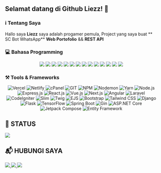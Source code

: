 ## Selamat datang di Github Liezz! 🚀

### ℹ️ Tentang Saya

Hallo saya **Liezz** saya adalah progamer pemula, Project yang saya buat ** SC Bot WhatsApp** **Web Portofolio** && **REST API**


### 💻 Bahasa Programming 
<div align="center">
  <img src="https://img.shields.io/badge/JavaScript-F7DF1E?style=for-the-badge&logo=javascript&logoColor=black&borderRadius=10" />
  <img src="https://img.shields.io/badge/TypeScript-3178C6?style=for-the-badge&logo=typescript&logoColor=white&borderRadius=10" />
  <img src="https://img.shields.io/badge/PHP-777BB4?style=for-the-badge&logo=php&logoColor=white&borderRadius=10" />
  <img src="https://img.shields.io/badge/Python-3776AB?style=for-the-badge&logo=python&logoColor=white&borderRadius=10" />
  <img src="https://img.shields.io/badge/HTML-E34F26?style=for-the-badge&logo=html5&logoColor=white&borderRadius=10" />
  <img src="https://img.shields.io/badge/CSS-1572B6?style=for-the-badge&logo=css3&logoColor=white&borderRadius=10" />
  <img src="https://img.shields.io/badge/Go-00ADD8?style=for-the-badge&logo=go&logoColor=white&borderRadius=10" />
  <img src="https://img.shields.io/badge/C-A8B9CC?style=for-the-badge&logo=c&logoColor=white&borderRadius=10" />
  <img src="https://img.shields.io/badge/C++-00599C?style=for-the-badge&logo=c%2B%2B&logoColor=white&borderRadius=10" />
  <img src="https://img.shields.io/badge/C%23-239120?style=for-the-badge&logo=c-sharp&logoColor=white&borderRadius=10" />
  <img src="https://img.shields.io/badge/Rust-000000?style=for-the-badge&logo=rust&logoColor=white&borderRadius=10" />
  <img src="https://img.shields.io/badge/Ruby-CC342D?style=for-the-badge&logo=ruby&logoColor=white&borderRadius=10" />
  <img src="https://img.shields.io/badge/Kotlin-0095D5?style=for-the-badge&logo=kotlin&logoColor=white&borderRadius=10" />
  <img src="https://img.shields.io/badge/Java-007396?style=for-the-badge&logo=java&logoColor=white&borderRadius=10" />
</div>

### ⚒️ Tools & Frameworks
<div align="center">
  <img src="https://img.shields.io/badge/Vercel-000000?style=for-the-badge&logo=vercel&logoColor=white" alt="Vercel">
  <img src="https://img.shields.io/badge/Netlify-00C7B7?style=for-the-badge&logo=netlify&logoColor=white" alt="Netlify">
  <img src="https://img.shields.io/badge/cPanel-FF6C2C?style=for-the-badge&logo=cpanel&logoColor=white" alt="cPanel">
  <img src="https://img.shields.io/badge/GIT-F05032?style=for-the-badge&logo=git&logoColor=white" alt="GIT">
  <img src="https://img.shields.io/badge/NPM-CB3837?style=for-the-badge&logo=npm&logoColor=white" alt="NPM">
  <img src="https://img.shields.io/badge/nodemon-239120?style=for-the-badge&logo=nodemon&logoColor=white" alt="Nodemon">
  <img src="https://img.shields.io/badge/yarn-000000?style=for-the-badge&logo=yarn&logoColor=white" alt="Yarn">
  <img src="https://img.shields.io/badge/Node.js-43853D?style=for-the-badge&logo=node.js&logoColor=white" alt="Node.js">
  <img src="https://img.shields.io/badge/Express.js-000000?style=for-the-badge&logo=express&logoColor=white" alt="Express.js">
  <img src="https://img.shields.io/badge/React.js-61DAFB?style=for-the-badge&logo=react&logoColor=black" alt="React.js">
  <img src="https://img.shields.io/badge/Vue.js-4FC08D?style=for-the-badge&logo=vue.js&logoColor=white" alt="Vue.js">
  <img src="https://img.shields.io/badge/Next.js-000000?style=for-the-badge&logo=next.js&logoColor=white" alt="Next.js">
  <img src="https://img.shields.io/badge/Angular-CB3837?style=for-the-badge&logo=angular&logoColor=white" alt="Angular">
  <img src="https://img.shields.io/badge/Laravel-FF2D20?style=for-the-badge&logo=laravel&logoColor=white" alt="Laravel">
  <img src="https://img.shields.io/badge/CodeIgniter-EE4323?style=for-the-badge&logo=codeigniter&logoColor=white" alt="CodeIgniter">
  <img src="https://img.shields.io/badge/Slim-74C365?style=for-the-badge&logo=php&logoColor=white" alt="Slim">
  <img src="https://img.shields.io/badge/Twig-68A832?style=for-the-badge&logo=php&logoColor=white" alt="Twig">
  <img src="https://img.shields.io/badge/EJS-8A2BE2?style=for-the-badge&logo=ejs&logoColor=white" alt="EJS">
  <img src="https://img.shields.io/badge/Bootstrap-563D7C?style=for-the-badge&logo=bootstrap&logoColor=white" alt="Bootstrap">
  <img src="https://img.shields.io/badge/Tailwind_CSS-38B2AC?style=for-the-badge&logo=tailwind-css&logoColor=white" alt="Tailwind CSS">
  <img src="https://img.shields.io/badge/Django-092E20?style=for-the-badge&logo=django&logoColor=white" alt="Django">
  <img src="https://img.shields.io/badge/Flask-000000?style=for-the-badge&logo=flask&logoColor=white" alt="Flask">
  <img src="https://img.shields.io/badge/TensorFlow-FF6F00?style=for-the-badge&logo=tensorflow&logoColor=white" alt="TensorFlow">
  <img src="https://img.shields.io/badge/Spring_Boot-6DB33F?style=for-the-badge&logo=spring-boot&logoColor=white" alt="Spring Boot">
  <img src="https://img.shields.io/badge/Gin-00ADD8?style=for-the-badge&logo=go&logoColor=white" alt="Gin">
  <img src="https://img.shields.io/badge/ASP.NET_Core-5C2D91?style=for-the-badge&logo=.net&logoColor=white" alt="ASP.NET Core">
  <img src="https://img.shields.io/badge/Jetpack_Compose-4285F4?style=for-the-badge&logo=jetpack-compose&logoColor=white" alt="Jetpack Compose">
  <img src="https://img.shields.io/badge/Entity_Framework-512BD4?style=for-the-badge&logo=entity-framework&logoColor=white" alt="Entity Framework">
</div>

## 📱 STATUS
<picture>
  <source
    srcset="https://github-readme-stats.vercel.app/api?username=liezzstore&show_icons=true&theme=dark"
    media="(prefers-color-scheme: dark)"
  />
  <source
    srcset="https://github-readme-stats.vercel.app/api?username=liezzstore&show_icons=true"
    media="(prefers-color-scheme: dark), (prefers-color-scheme: no-preference)"
  />
  <img src="https://github-readme-stats.vercel.app/api?username=liezzstore&show_icons=true" />
</picture>

## 📬 HUBUNGI SAYA

<a href="https://wa.me/6285183060753">
  <img src="https://img.shields.io/badge/WhatsApp-25D366?style=for-the-badge&logo=whatsapp&logoColor=white">
</a>

<a href="https://t.me/liezzstor">
  <img src="https://img.shields.io/badge/Telegram-2CA5E0?style=for-the-badge&logo=telegram&logoColor=white">
</a>

<a href="https://mailto: liezzstore@gmail.com">
  <img src="https://img.shields.io/badge/Gmail-D14836?style=for-the-badge&logo=gmail&logoColor=white">
</a>

